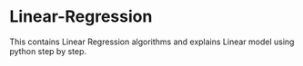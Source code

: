 # Linear-Regression
This contains Linear Regression algorithms and explains Linear model using python step by step.
